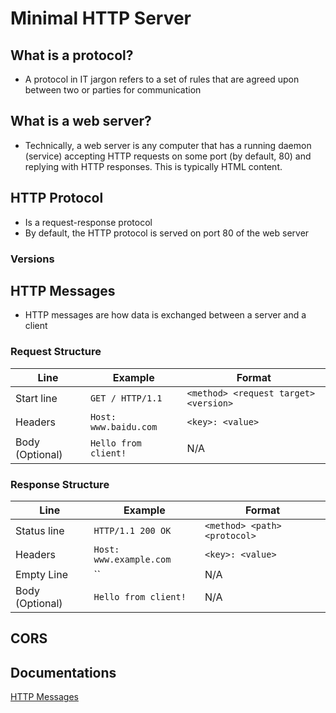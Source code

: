 # Minimal HTTP Server
## What is a protocol?
* A protocol in IT jargon refers to a set of rules that are agreed upon between two or parties for communication

## What is a web server?
* Technically, a web server is any computer that has a running daemon (service) accepting HTTP requests on some port (by default, 80) and replying with HTTP responses. This is typically HTML content.

## HTTP Protocol
* Is a request-response protocol
* By default, the HTTP protocol is served on port 80 of the web server

### Versions


## HTTP Messages
* HTTP messages are how data is exchanged between a server and a client

### Request Structure
| Line            | Example                       | Format                       |
|-----------------|-------------------------------|---------------------------------------|
| Start line      | `GET / HTTP/1.1`              | `<method> <request target> <version>` |
| Headers         | `Host: www.baidu.com`         | `<key>: <value>`                      | 
| Body (Optional) | `Hello from client!`          | N/A                                   |

### Response Structure
| Line            | Example                       | Format                       |
|-----------------|-------------------------------|------------------------------|
| Status line     | `HTTP/1.1 200 OK`             | `<method> <path> <protocol>` |
| Headers         | `Host: www.example.com`       | `<key>: <value>`             |
| Empty Line      |  ``                           | N/A                          |
| Body (Optional) | `Hello from client!`          | N/A                          |

## CORS

## Documentations
<a href="https://developer.mozilla.org/en-US/docs/Web/HTTP/Messages">HTTP Messages</a>